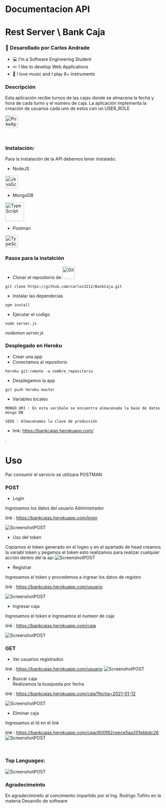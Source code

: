 # Documentacion API
#  Rest Server \ Bank Caja

### 👋 Desarollado por Carlos Andrade

- 💻 I’m a Software Engineering Student
- ✏️ I like to develop Web Applications
- 🎹 I love music and I play 8+ instruments


### Descripción
Esta  aplicación recibe turnos de las cajas donde se almacena la fecha  y  hora de cada turno y el número de caja.
La  aplicación implementa  la creación de usuarios cada uno de estos con un USER_ROLE


<a href="https://rodrigo.onrender.com/" target="_blank"><img  alt="PokeApp" height="40px" src="https://raw.githubusercontent.com/8rb/Portfolio/master/public/images/Rodrigo%20Favicon.ico" /></a>

<br/>

### Instalación:
Para la instalación de la API debemos tener  instalado:
- NodeJS
 
<img alt="JavaScript" height="40px" src="https://upload.wikimedia.org/wikipedia/commons/9/99/Unofficial_JavaScript_logo_2.svg" />

- MongoDB

<img alt="TypeScript" height="60px" src="https://victorroblesweb.es/wp-content/uploads/2016/11/mongodb.png" />

- Postman

<img alt="TypeScript" height="40px" src="https://miro.medium.com/max/3416/1*Txf8ugHH_MlHPM8JU6hT5w.jpeg" />


### Pasos para la instalción
- Clonar el repositorio de <img alt="Git" height="40px" src="https://raw.githubusercontent.com/github/explore/80688e429a7d4ef2fca1e82350fe8e3517d3494d/topics/git/git.png" />
```
git clone https://github.com/carlos3212/BankCaja.git
```
- Instalar las dependecias
```
npm install
```
- Ejecutar el codigo
```
node server.js
```
_nodemon server.js_

### Desplegado en Heroku
- Crear una app
- Conectamos al repositorio
```
heroku git:remote -a nombre_repositorio
```
- Desplegamos la app
```
git push heroku master
```
- Variables locales
```
MONGO_URI : En esta varibale se encuentra almacenada la base de datos mongo DB 
```
```
SEED : Almacenamos la clave de producción
```
- link:  https://bankcajas.herokuapp.com/


.
# Uso

Par consumir el servicio se  utilizara POSTMAN


### POST
- Login

Ingresamos los datos del  usuario Administrador

_link_ : https://bankcajas.herokuapp.com/login

![ScreenshotPOST](assets/post_login.JPG)

- Uso del token

Copiamos el token generado en el logeo y en el apartado de head creamos la variabl token y pegamos el token esto realizamos para realizar cualquier acción dentro del la api
![ScreenshotPOST](assets/get_registro.JPG)
-  Registrar

Ingresamos el token y procedemos a ingrear los datos de registro

_link_ : https://bankcajas.herokuapp.com/usuario

![ScreenshotPOST](assets/ver_usuarios.JPG)

- Ingresar caja

Ingresamos el token e ingresamos el numeor de caja

_link_ : https://bankcajas.herokuapp.com/caja

![ScreenshotPOST](assets/post_caja.JPG)

### GET
- Ver usuarios registrados

_link_ : https://bankcajas.herokuapp.com/usuario
![ScreenshotPOST](assets/post_registro.JPG)


- Buscar caja  
Realizamos la busqueda por fecha

_link_ : https://bankcajas.herokuapp.com/caja?fecha=2021-01-12

![ScreenshotPOST](assets/get_cajaecha.JPG)
- Eliminar caja

Ingresamos el Id en el link

_link_ : https://bankcajas.herokuapp.com/caja/600f82ceece5aa201ebbdc26
![ScreenshotPOST](assets/delet_delet.JPG)



<br/>

### Top Languages:

![ScreenshotPOST](assets/lenguaje.JPG)


### Agradecimeinto

En agradecimineto al concimiento  impartido por el  Ing. Rodrigo Tufiño en la materia Desarollo de software 
